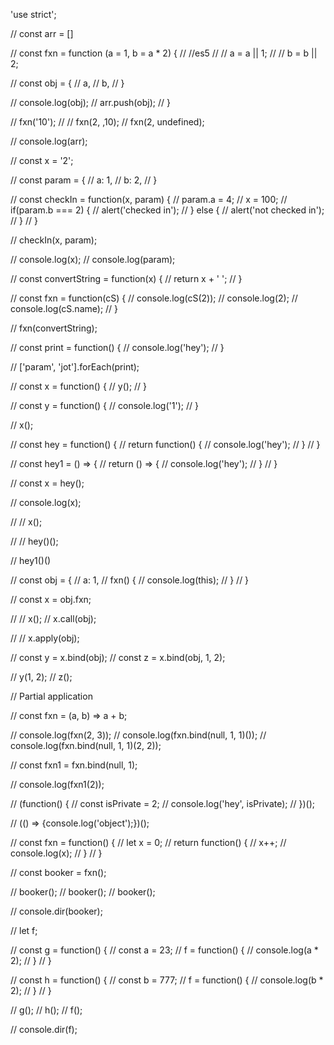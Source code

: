'use strict';

// const arr = []

// const fxn = function (a = 1, b = a * 2) { 
// 	//es5
// 	// a = a || 1;
// 	// b = b || 2;
	

// 	const obj = {
// 		a,
// 		b,
// 	}

// 	console.log(obj);
// 	arr.push(obj);
// }

// fxn('10');
// // fxn(2, ,10);
// fxn(2, undefined);

// console.log(arr);

// const x = '2';

// const param = {
// 	a: 1,
//         b: 2, 
// }

// const checkIn = function(x, param) {
// 	param.a = 4;
// 	x = 100;
// 	if(param.b === 2) {
// 		alert('checked in');
// 	} else {
// 		alert('not checked in');
// 	}
// }

// checkIn(x, param);

// console.log(x);
// console.log(param);

// const convertString = function(x) {
// 	return x + ' ';
// } 

// const fxn = function(cS) {
// 	console.log(cS(2));
// 	console.log(2);
// 	console.log(cS.name);
// }

// fxn(convertString);

// const print = function() { 
// 	console.log('hey');
// }

// ['param', 'jot'].forEach(print);

// const x = function() {
// 	y();
// }

// const y = function() {
// 	console.log('1');
// }

// x();

// const hey = function() {
// 	return function() {
// 		console.log('hey');
// 	}
// }

// const hey1 = () => {
// 	return () => {
// 		console.log('hey');
// 	}
// }

// const x = hey();

// console.log(x);

// // x();

// // hey()();

// hey1()()

// const obj = {
// 	a: 1,
// 	fxn() {
// 		console.log(this);
// 	}
// }

// const x = obj.fxn;

// // x();
// x.call(obj);

// // x.apply(obj);

// const y = x.bind(obj);
// const z = x.bind(obj, 1, 2);

// y(1, 2);
// z();

// Partial application

// const fxn = (a, b) => a + b;

// console.log(fxn(2, 3));
// console.log(fxn.bind(null, 1, 1)());
// console.log(fxn.bind(null, 1, 1)(2, 2));

// const fxn1 = fxn.bind(null, 1);

// console.log(fxn1(2));

// (function() {
// 	const isPrivate = 2;
// 	console.log('hey', isPrivate);
// })();

// (() => {console.log('object');})();

// const fxn = function() {
// 	let x = 0;
// 	return function() {
// 		x++;
// 		console.log(x);
// 	}
// }

// const booker = fxn();

// booker();
// booker();
// booker();

// console.dir(booker);

// let f;

// const g = function() {
// 	const a = 23;
// 	f = function() {
// 		console.log(a * 2);
// 	}
// }

// const h = function() {
// 	const b = 777;
// 	f = function() {
//                 console.log(b * 2);
//         }
// }

// g();
// h();
// f();

// console.dir(f);
